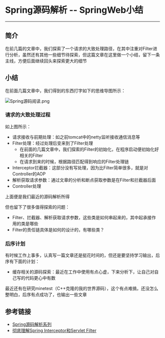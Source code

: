 # Spring源码解析 -- SpringWeb小结
***
## 简介
在前几篇的文章中，我们探索了一个请求的大致处理路径，在其中注重对Filter进行分析，虽然还有其他一些细节待探索，但这篇文章在这里做一个小结，留下一条主线，方便后面继续回头来探索更大的细节

## 小结
在前面几篇文章中，我们得到的东西打字如下的思维导图所示：


![Spring源码阅读.png](https://p9-juejin.byteimg.com/tos-cn-i-k3u1fbpfcp/749c750d00cb4dcda198c75af7645d7d~tplv-k3u1fbpfcp-watermark.image)

### 请求的大致处理过程
如上图所示：

- 请求接收与前期处理：如之前tomcat中的netty监听接收通信消息等
- Filter处理：经过处理后变来到了Filter处理
  - 在前面的几篇文章中，我们探索的Filter的初始化，在程序启动便初始化好相关的Filter
  - 在请求到来的时候，根据路径匹配得到响应的Filter处理链
- Interceptor拦截器：这部分没有写处理，因为比Filter简单很多，就是对Controller的AOP
- 解析获取请求参数：通过文章的分析和断点获取参数是在Filter和拦截器后面
- Controller处理

上面便是我们最近的源码解析所得

但也留下了很多值得探索的问题：

- Filter、拦截器、解析获取请求参数，这些类是如何串起来的，其中起承接作用的类是哪些
- Filter的责任链具体是如何的设计的，有哪些类？

### 后序计划
有时候工作上事多，认真写一篇文章还是挺花时间的，但还是要坚持学习输出，后序有下面的计划：

- 缓存相关的源码探索：最近在工作中使用有点心虚，下来分析下，让自己对自己写的代码更心中有数

最近还有在研究minetest（C++克隆的我的世界源码），这个有点难搞，还没怎么整明白，后序有点成功了，也输出一些文章

## 参考链接
- [Spring源码解析系列](https://juejin.cn/post/6983145193117581343)
- [彻底理解Spring Interceptor和Servlet Filter](https://segmentfault.com/a/1190000039996829)